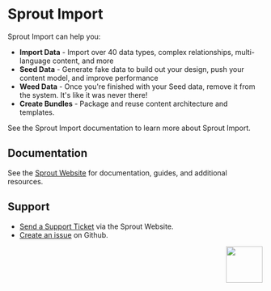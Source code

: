 # Sprout Import

Sprout Import can help you:

- **Import Data** - Import over 40 data types, complex relationships, multi-language content, and more
- **Seed Data** - Generate fake data to build out your design, push your content model, and improve performance
- **Weed Data** - Once you're finished with your Seed data, remove it from the system. It's like it was never there!
- **Create Bundles** - Package and reuse content architecture and templates.

See the Sprout Import documentation to learn more about Sprout Import.

## Documentation

See the [Sprout Website](https://sprout.barrelstrengthdesign.com/craft-plugins/import/docs) for documentation, guides, and additional resources. 

## Support

- [Send a Support Ticket](https://sprout.barrelstrengthdesign.com/craft-plugins/request/support) via the Sprout Website.
- [Create an issue](https://github.com/barrelstrength/craft-sprout-import/issues) on Github.

<a href="https://sprout.barrelstrengthdesign.com" target="_blank">
  <img src="https://s3.amazonaws.com/sprout.barrelstrengthdesign.com-assets/content/plugins/sprout-icon.svg" width="72" align="right">
</a>